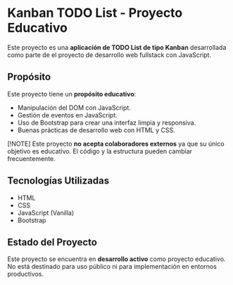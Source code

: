 # Kanban TODO List - Proyecto Educativo

Este proyecto es una **aplicación de TODO List de tipo Kanban** desarrollada como parte de el proyecto de desarrollo web fullstack con JavaScript.

## Propósito

Este proyecto tiene un **propósito educativo**:

- Manipulación del DOM con JavaScript.
- Gestión de eventos en JavaScript.
- Uso de Bootstrap para crear una interfaz limpia y responsiva.
- Buenas prácticas de desarrollo web con HTML y CSS.

[!NOTE]  Este proyecto **no acepta colaboradores externos** ya que su único objetivo es educativo. El código y la estructura pueden cambiar frecuentemente.

## Tecnologías Utilizadas

- HTML
- CSS
- JavaScript (Vanilla)
- Bootstrap

## Estado del Proyecto

Este proyecto se encuentra en **desarrollo activo** como proyecto educativo. No está destinado para uso público ni para implementación en entornos productivos.
